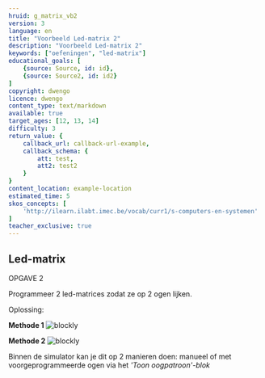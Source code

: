 ```yaml
---
hruid: g_matrix_vb2
version: 3
language: en
title: "Voorbeeld Led-matrix 2"
description: "Voorbeeld Led-matrix 2"
keywords: ["oefeningen", "led-matrix"]
educational_goals: [
    {source: Source, id: id}, 
    {source: Source2, id: id2}
]
copyright: dwengo
licence: dwengo
content_type: text/markdown
available: true
target_ages: [12, 13, 14]
difficulty: 3
return_value: {
    callback_url: callback-url-example,
    callback_schema: {
        att: test,
        att2: test2
    }
}
content_location: example-location
estimated_time: 5
skos_concepts: [
    'http://ilearn.ilabt.imec.be/vocab/curr1/s-computers-en-systemen'
]
teacher_exclusive: true
---
```

## Led-matrix

OPGAVE 2

Programmeer 2 led-matrices zodat ze op 2 ogen lijken.  

Oplossing:  

**Methode 1**
![blockly](@learning-object/matrix_m2a/nl/3)

**Methode 2**
![blockly](@learning-object/matrix_m2b/nl/3)

<div class="alert alert-box alert-success">
Binnen de simulator kan je dit op 2 manieren doen: manueel of met voorgeprogrammeerde ogen via het <em>'Toon oogpatroon'-blok</em>
</div>